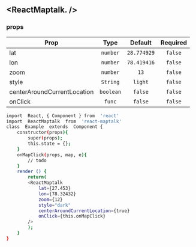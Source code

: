 
## <ReactMaptalk. />

### props
| Prop | Type | Default | Required |
| ---- | :--: | :-----: | :------: |
| lat | `number` | `28.774929` | `false` | 
| lon | `number` | `78.419416` | `false` | 
| zoom | `number` | `13` | `false` | 
| style | `String` | `light` | `false` | 
| centerAroundCurrentLocation | `boolean` | `false` | `false` | 
| onClick | `func` | `false` | `false` | 

```bash
import  React, { Component } from  'react'
import  ReactMaptalk  from  'react-maptalk'
class  Example  extends  Component {
	constructor(props){
		super(props);
		this.state = {};
	}
	onMapClick(props, map, e){
		// todo
	}
	render () {
		return(
		<ReactMaptalk
			lat={27.453}
			lon={78.32432}
			zoom={12}
			style="dark"
			centerAroundCurrentLocation={true}
			onClick={this.onMapClick}
		/>
		);
	}
}
```
